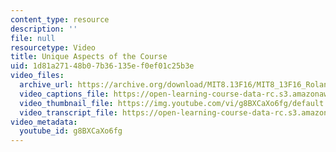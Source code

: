 ```yaml
---
content_type: resource
description: ''
file: null
resourcetype: Video
title: Unique Aspects of the Course
uid: 1d81a271-48b0-7b36-135e-f0ef01c25b3e
video_files:
  archive_url: https://archive.org/download/MIT8.13F16/MIT8_13F16_Roland_Unique_Aspects_300k.mp4
  video_captions_file: https://open-learning-course-data-rc.s3.amazonaws.com/8-13-14-experimental-physics-i-ii-junior-lab-fall-2016-spring-2017/bc2a1362921057569f1339ee4d11e35e_g8BXCaXo6fg.vtt
  video_thumbnail_file: https://img.youtube.com/vi/g8BXCaXo6fg/default.jpg
  video_transcript_file: https://open-learning-course-data-rc.s3.amazonaws.com/8-13-14-experimental-physics-i-ii-junior-lab-fall-2016-spring-2017/13fe856c9b093f58ba450b8af2dd6aac_g8BXCaXo6fg.pdf
video_metadata:
  youtube_id: g8BXCaXo6fg
---
```

